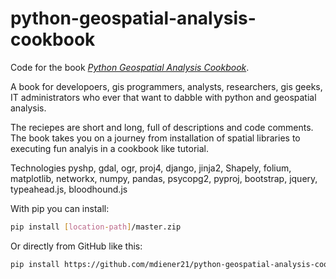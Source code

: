 python-geospatial-analysis-cookbook
==================================

Code for the book [*Python Geospatial Analysis Cookbook*](https://github.com/mdiener21/python-geospatial-analysis-cookbook/archive/master.zip).


A book for developoers, gis programmers, analysts, researchers, gis geeks, IT administrators who ever that want to dabble with python and geospatial analysis.

The reciepes are short and long, full of descriptions and code comments.  The book takes you on a journey from installation of spatial libraries to executing fun analyis in a cookbook like tutorial.

Technologies
pyshp, gdal, ogr, proj4, django, jinja2, Shapely, folium, matplotlib, networkx, numpy, pandas, psycopg2, pyproj, bootstrap, jquery, typeahead.js, bloodhound.js


With pip you can install:

```bash
pip install [location-path]/master.zip
```

Or directly from GitHub like this:

```bash
pip install https://github.com/mdiener21/python-geospatial-analysis-cookbook/archive/master.zip
```
